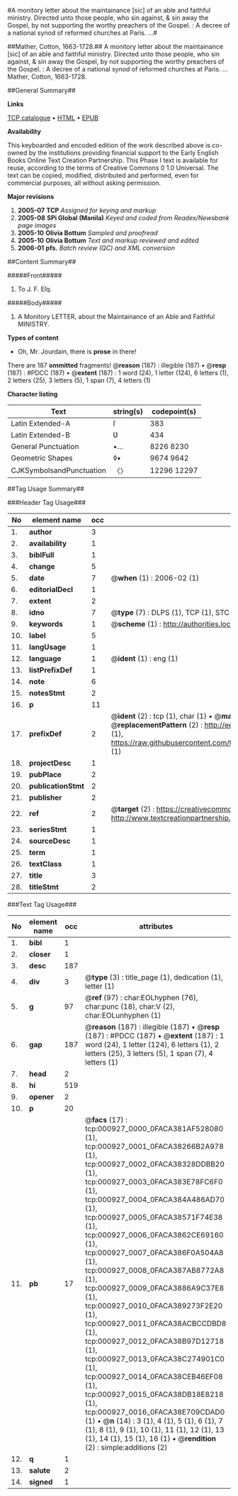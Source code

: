 #A monitory letter about the maintainance [sic] of an able and faithful ministry. Directed unto those people, who sin against, & sin away the Gospel, by not supporting the worthy preachers of the Gospel. : A decree of a national synod of reformed churches at Paris. ...#

##Mather, Cotton, 1663-1728.##
A monitory letter about the maintainance [sic] of an able and faithful ministry. Directed unto those people, who sin against, & sin away the Gospel, by not supporting the worthy preachers of the Gospel. : A decree of a national synod of reformed churches at Paris. ...
Mather, Cotton, 1663-1728.

##General Summary##

**Links**

[TCP catalogue](http://www.ota.ox.ac.uk/tcp/)  • 
[HTML](http://tei.it.ox.ac.uk/tcp/Texts-HTML/free/N00/N00769.html)  • 
[EPUB](http://tei.it.ox.ac.uk/tcp/Texts-EPUB/free/N00/N00769.epub)

**Availability**

This keyboarded and encoded edition of the
	       work described above is co-owned by the institutions
	       providing financial support to the Early English Books
	       Online Text Creation Partnership. This Phase I text is
	       available for reuse, according to the terms of Creative
	       Commons 0 1.0 Universal. The text can be copied,
	       modified, distributed and performed, even for
	       commercial purposes, all without asking permission.

**Major revisions**

1. __2005-07__ __TCP__ *Assigned for keying and markup*
1. __2005-08__ __SPi Global (Manila)__ *Keyed and coded from Readex/Newsbank page images*
1. __2005-10__ __Olivia Bottum__ *Sampled and proofread*
1. __2005-10__ __Olivia Bottum__ *Text and markup reviewed and edited*
1. __2006-01__ __pfs.__ *Batch review (QC) and XML conversion*

##Content Summary##

#####Front#####

1. To J. F. Eſq.

#####Body#####

1. A Monitory LETTER, about the Maintainance of an Able and Faithful MINISTRY.

**Types of content**

  * Oh, Mr. Jourdain, there is **prose** in there!

There are 187 **ommitted** fragments! 
 @__reason__ (187) : illegible (187)  •  @__resp__ (187) : #PDCC (187)  •  @__extent__ (187) : 1 word (24), 1 letter (124), 6 letters (1), 2 letters (25), 3 letters (5), 1 span (7), 4 letters (1)

**Character listing**


|Text|string(s)|codepoint(s)|
|---|---|---|
|Latin Extended-A|ſ|383|
|Latin Extended-B|Ʋ|434|
|General Punctuation|•…|8226 8230|
|Geometric Shapes|◊▪|9674 9642|
|CJKSymbolsandPunctuation|〈〉|12296 12297|

##Tag Usage Summary##

###Header Tag Usage###

|No|element name|occ|attributes|
|---|---|---|---|
|1.|__author__|3||
|2.|__availability__|1||
|3.|__biblFull__|1||
|4.|__change__|5||
|5.|__date__|7| @__when__ (1) : 2006-02 (1)|
|6.|__editorialDecl__|1||
|7.|__extent__|2||
|8.|__idno__|7| @__type__ (7) : DLPS (1), TCP (1), STC (2), NOTIS (1), IMAGE-SET (1), EVANS-CITATION (1)|
|9.|__keywords__|1| @__scheme__ (1) : http://authorities.loc.gov/ (1)|
|10.|__label__|5||
|11.|__langUsage__|1||
|12.|__language__|1| @__ident__ (1) : eng (1)|
|13.|__listPrefixDef__|1||
|14.|__note__|6||
|15.|__notesStmt__|2||
|16.|__p__|11||
|17.|__prefixDef__|2| @__ident__ (2) : tcp (1), char (1)  •  @__matchPattern__ (2) : ([0-9\-]+):([0-9IVX]+) (1), (.+) (1)  •  @__replacementPattern__ (2) : http://eebo.chadwyck.com/downloadtiff?vid=$1&page=$2 (1), https://raw.githubusercontent.com/textcreationpartnership/Texts/master/tcpchars.xml#$1 (1)|
|18.|__projectDesc__|1||
|19.|__pubPlace__|2||
|20.|__publicationStmt__|2||
|21.|__publisher__|2||
|22.|__ref__|2| @__target__ (2) : https://creativecommons.org/publicdomain/zero/1.0/ (1), http://www.textcreationpartnership.org/docs/. (1)|
|23.|__seriesStmt__|1||
|24.|__sourceDesc__|1||
|25.|__term__|1||
|26.|__textClass__|1||
|27.|__title__|3||
|28.|__titleStmt__|2||


###Text Tag Usage###

|No|element name|occ|attributes|
|---|---|---|---|
|1.|__bibl__|1||
|2.|__closer__|1||
|3.|__desc__|187||
|4.|__div__|3| @__type__ (3) : title_page (1), dedication (1), letter (1)|
|5.|__g__|97| @__ref__ (97) : char:EOLhyphen (76), char:punc (18), char:V (2), char:EOLunhyphen (1)|
|6.|__gap__|187| @__reason__ (187) : illegible (187)  •  @__resp__ (187) : #PDCC (187)  •  @__extent__ (187) : 1 word (24), 1 letter (124), 6 letters (1), 2 letters (25), 3 letters (5), 1 span (7), 4 letters (1)|
|7.|__head__|2||
|8.|__hi__|519||
|9.|__opener__|2||
|10.|__p__|20||
|11.|__pb__|17| @__facs__ (17) : tcp:000927_0000_0FACA381AF528080 (1), tcp:000927_0001_0FACA38266B2A978 (1), tcp:000927_0002_0FACA38328DDBB20 (1), tcp:000927_0003_0FACA383E78FC6F0 (1), tcp:000927_0004_0FACA384A486AD70 (1), tcp:000927_0005_0FACA38571F74E38 (1), tcp:000927_0006_0FACA3862CE69160 (1), tcp:000927_0007_0FACA386F0A504A8 (1), tcp:000927_0008_0FACA387AB8772A8 (1), tcp:000927_0009_0FACA3886A9C37E8 (1), tcp:000927_0010_0FACA389273F2E20 (1), tcp:000927_0011_0FACA38ACBCCDBD8 (1), tcp:000927_0012_0FACA38B97D12718 (1), tcp:000927_0013_0FACA38C274901C0 (1), tcp:000927_0014_0FACA38CEB46EF08 (1), tcp:000927_0015_0FACA38DB18E8218 (1), tcp:000927_0016_0FACA38E709CDAD0 (1)  •  @__n__ (14) : 3 (1), 4 (1), 5 (1), 6 (1), 7 (1), 8 (1), 9 (1), 10 (1), 11 (1), 12 (1), 13 (1), 14 (1), 15 (1), 16 (1)  •  @__rendition__ (2) : simple:additions (2)|
|12.|__q__|1||
|13.|__salute__|2||
|14.|__signed__|1||
